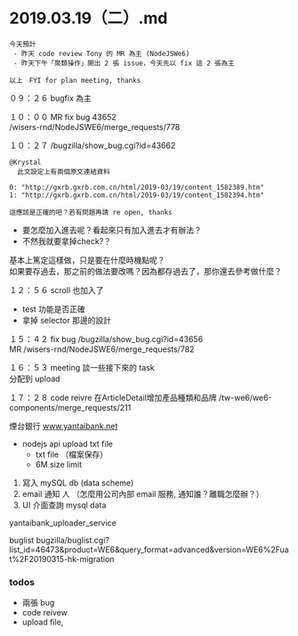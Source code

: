 # 2019.03.19（二）.md

```
今天預計
 - 昨天 code review Tony 的 MR 為主 (NodeJSWe6)
 - 昨天下午「聚類操作」開出 2 張 issue，今天先以 fix 這 2 張為主

以上　FYI for plan meeting, thanks
```

０９：２６ bugfix 為主

１０：００ MR fix bug 43652  
/wisers-rnd/NodeJSWE6/merge_requests/778  

１０：２７ /bugzilla/show_bug.cgi?id=43662  
```
@Krystal
  此文設定上有兩個原文連結資料

0: "http://gxrb.gxrb.com.cn/html/2019-03/19/content_1582389.htm"
1: "http://gxrb.gxrb.com.cn/html/2019-03/19/content_1582394.htm"

這應該是正確的吧？若有問題再請 re open, thanks
```

- 要怎麼加入進去呢？看起來只有加入進去才有辦法？
- 不然我就要拿掉check?？

基本上篤定這樣做，只是要在什麼時機點呢？  
如果要存過去，那之前的做法要改嗎？因為都存過去了，那你還去參考做什麼？  

１２：５６ scroll 也加入了  
- test 功能是否正確
- 拿掉 selector 那邊的設計

１５：４２ fix bug /bugzilla/show_bug.cgi?id=43656  
MR /wisers-rnd/NodeJSWE6/merge_requests/782  

１６：５３ meeting 談一些接下來的 task  
分配到 upload

１７：２８ code reivre 在ArticleDetail增加產品種類和品牌
/tw-we6/we6-components/merge_requests/211

煙台銀行 www.yantaibank.net
- nodejs api upload txt file
  - txt file （檔案保存）
  - 6M size limit

1. 寫入 mySQL db (data scheme)
2. email 通知 人  （怎麼用公司內部 email 服務, 通知誰？離職怎麼辦？）
3. UI 介面查詢 mysql data

yantaibank_uploader_service

buglist
bugzilla/buglist.cgi?list_id=46473&product=WE6&query_format=advanced&version=WE6%2Fuat%2F20190315-hk-migration




### todos
- 兩張 bug
- code reivew
- upload file, 
